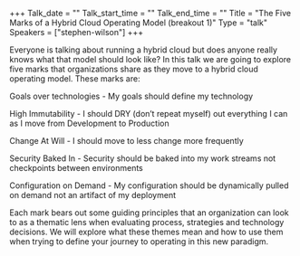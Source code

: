 +++
Talk_date = ""
Talk_start_time = ""
Talk_end_time = ""
Title = "The Five Marks of a Hybrid Cloud Operating Model (breakout 1)"
Type = "talk"
Speakers = ["stephen-wilson"]
+++

Everyone is talking about running a hybrid cloud but does anyone really knows what that model should look like?  In this talk we are going to explore five marks that organizations share as they move to a hybrid cloud operating model.  These marks are:

Goals over technologies - My goals should define my technology

High Immutability - I should DRY (don’t repeat myself) out everything I can as I move from Development to Production

Change At Will - I should move to less change more frequently 

Security Baked In - Security should be baked into my work streams not checkpoints between environments

Configuration on Demand - My configuration should be dynamically pulled on demand not an artifact of my deployment

Each mark bears out some guiding principles that an organization can look to as a thematic lens when evaluating process, strategies and technology decisions. We will explore what these themes mean and how to use them when trying to define your journey to operating in this new paradigm.  
